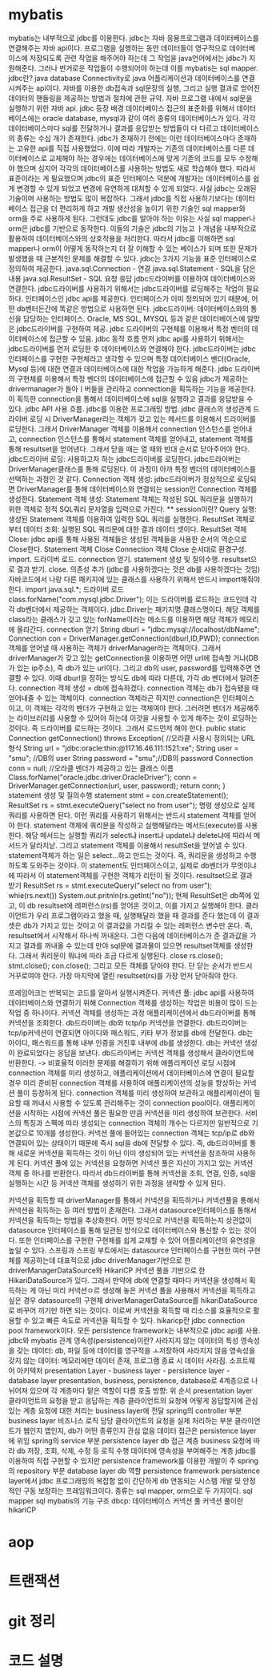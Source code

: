 # mybatis 
mybatis는 내부적으로 jdbc를 이용한다.
jdbc는 자바 응용프로그램과 데이터베이스를 연결해주는 자바 api이다.
프로그램을 실행하는 동안 데이터들이 영구적으로 데이터베이스에 저장되도록 관련 작업을 해주어야 하는데 그 작업을 java언어에서는 jdbc가 지원해준다. 그러나 번거로운 작업들이 수행되어야 하는데 이를
mybatis는 sql mapper.
jdbc란? java database Connectivity로 java 어플리케이션과 데이터베이스를 연결시켜주는 api이다. 자바를 이용한 db접속과 sql문장의 실행, 그리고 실행 결과로 얻어진 데이터의 핸들링을 제공하는 방법과 절차에 관한 규약. 자바 프로그램 내에서 sql문을 실행하기 위한 자바 api.
jdbc 등장 배경
데이터베이스 접근의 표준화를 위해서
데이터베이스에는 oracle database, mysql과 같이 여러 종류의 데이터베이스가 있다.
각각 데이터베이스마다 sql를 전달하거나 결과를 응답받는 방법들이 다 다르고 데이터베이스의 종류는 수십 개가 존재한다.
jdbc가 존재하기 전에는 이런 데이터베이스마다 존재하는 고유한 api를 직접 사용했었다.
이에 따라 개발자는 기존의 데이터베이스를 다른 데이터베이스로 교체해야 하는 경우에는 데이터베이스에 맞게 기존의 코드를 모두 수정해야 했으며 심지어 각각의 데이터베이스를 사용하는 방법도 새로 학습해야 했다.
따라서 표준이라는 게 필요했으며 jdbc의 표준 인터페이스 덕분에 개발자는 데이터베이스를 쉽게 변경할 수 있게 되었고 변경에 유연하게 대처할 수 있게 되었다.
사실 jdbc는 오래된 기술이며 사용하는 방법도 많이 복잡하다. 그래서 jdbc를 직접 사용하기보다는 데이터베이스 접근을 더 편리하게 하고 개발 생산성을 높이기 위한 기술인 sql mapper와 orm을 주로 사용하게 된다. 그런데도 jdbc를 알아야 하는 이유는 사실 sql mapper나 orm은 jdbc를 기반으로 동작한다. 이들의 기술은 jdbc의 기능고 ㅏ개념을 내부적으로 활용하여 데이터베이스와의 상호작용을 처리한다.
따라서 jdbc를 이해하면 sql mapper나 orm이 어떻게 동작하는지 더 잘 이해할 수 있는 베이스가 되며 또한 문제가 발생했을 때 근본적인 문제를 해결할 수 있다. 
jdbc는 3가지 기능을 표준 인터페이스로 정의하여 제공한다.
java.sql.Connection - 연결
java.sql.Statement - SQL을 담은 내용
java.sql.ResultSet - SQL 요청 응답
jdbc드라이버를 이용하여 데이터베이스와 연결한다. jdbc드라이버를 사용하기 위해서는 jdbc드라이버를 로딩해주는 작업이 필요하다.
인터페이스인 jdbc api를 제공한다. 인터페이스가 이미 정의되어 있기 때문에, 어떤 db벤터든간에 똑같은 방법으로 사용하면 된다.
jdbc드라이버: 데이터베이스와의 통신을 담당하는 인터페이스. Oracle, MS SQL, MYSQL 등과 같은 데이터베이스에 알맞은 jdbc드라이버를 구현하여 제공. jdbc 드라이버의 구현체를 이용해서 특정 벤터의 데이터베이스에 접근할 수 있음.
jdbc 동작 흐름 
먼저 jdbc api를 사용하기 위해서는 jdbc드라이버를 먼저 로딩한 후 데이터베이스와 연결해야 한다.
jdbc드라이버는 jdbc 인터페이스를 구현한 구현체라고 생각할 수 있으며 특정 데이터베이스 벤더(Oracle, Mysql 등)에 대한 연결과 데이터베이스에 대한 작업을 가능하게 해준다. jdbc 드라이버의 구현체를 이용해서 특정 벤더의 데이터베이스에 접근할 수 있음
jdbc가 제공하는 drivermanager가 들아ㅣ버들을 관리하고 connection을 획득하는 기능을 제공한다.
이 획득한 connection을 통해서 데이터베이스에 sql을 실행하고 결과를 응답받을 수 있다.
jdbc API 사용 흐름. jdbc를 이용한 프로그래밍 방법. jdbc 클래스의 생성관계
드라이버 로딩 시 DriverManager라는 객체가 갖고 있는 메서드를 이용해서 드라이버를 로딩한다. 그래서 DriverManager 객체를 이용해서 connection 인스턴스를 얻어내고, connection 인스턴스를 통해서 statement 객체를 얻어내고, statement 객체를 통해 resultset을 얻어낸다. 그래서 닫을 때는 열 때와 반대 순서로 닫아주어야 한다.
jdbc드라이버 로딩: 사용하고자 하는 jdbc드라이버를 로딩한다. jdbc드라이버는 DriverManager클래스를 통해 로딩된다. 이 과정이 아까 특정 벤더의 데이터베이스를 선택하는 과정인 것 같다.
Connection 객체 생성: jdbc드라이버가 정상적으로 로딩되면 DriverManager를 통해 데이터베이스와 연결되는 session인 Connection 객체를 생성한다.
Statement 객체 생성: Statement 객체는 작성된 SQL 쿼리문을 실행하기 위한 객체로 정적 SQL쿼리 문자열을 입력으로 가진다. ** session이란?
Query 실행: 생성된 Statement 객체를 이용하여 입력한 SQL 쿼리를 실행한다.
ResultSet 객체로부터 데이터 조회: 실행된 SQL 쿼리문에 대한 결과 데이터 셋이다.
ResultSet 객체 Close: jdbc api를 통해 사용된 객체들은 생성된 객체들을 사용한 순서의 역순으로 Close한다.
Statement 객체 Close
Connection 객체 Close
순서대로 환경구성. import. 드라이버 로드. connection 얻기. statement 생성 및 질의수행. resultset으로 결과 받기. close.
의존성 추가 (jdbc를 사용하겠다는 것은 db를 사용하겠다는 것임)
자바코드에서 나랑 다른 패키지에 있는 클래스를 사용하기 위해서 반드시 import해줘야 한다.
import java.sql.*;
드라이버 로드 
class.forName("com.mysql.jdbc.Driver");
이는 드라이버를 로드하는 코드인데 각각 db벤더에서 제공하는 객체이다. jdbc.Driver는 패키지명.클래스명이다. 해당 객체를 class라는 클래스가 갖고 있는 forName이라는 메소드를 이용하면 해당 객체가 메모리에 올라간다.
connection 얻기
String dburl = "jdbc:mysql://localhost/dbName";
Connection con = DriverManager.getConnection(dburl,ID,PWD);
connection 객체를 얻어낼 때 사용하는 객체가 driverManager라는 객체이다. 그래서 driverManager가 갖고 있는 getConnection을 이용하면 어떤 url에 접속할 거냐(DB가 있는 ip주소), 즉 db가 있는 url이다. 그리고 db의 user, password를 입력해주면 연결할 수 있다. 이때 dburl을 정하는 방식도 db에 따라 다른데, 가각 db 벤더에서 알려준다.
connection 객체 생성 = db에 접속하겠다. connection 객체는 db가 접속됐을 때 얻어내줄 수 있는 객체이다. connection 객체라곤 하지만 connection은 인터페이스이고, 이 객체는 각각의 벤더가 구현하고 있는 객체여야 한다. 그러려면 벤더가 제공해주는 라이브러리를 사용할 수 있어야 하는데 이것을 사용할 수 있게 해주는 것이 로딩하는 것이다. 즉 드라이버를 로드하는 것이다. 그래서 로드먼저 해야 한다.
public static Connection getConnection() throws Exception{
	//오라클 사용시 정의되는 URL 형식
	String url = "jdbc:oracle:thin:@117.16.46.111:1521:xe"; 
	String user = "smu"; //DB의 user
	String password = "smu";//DB의 password
	Connection conn = null;
    //오라클 벤더가 제공하고 있는 클래스 이름
	Class.forName("oracle.jdbc.driver.OracleDriver"); 
	conn = DriverManager.getConnection(url, user, password);
	return conn;
}
statement 생성 및 질의수행 
statement stmt = con.createStatement();
ResultSet rs = stmt.executeQuery("select no from user");
명령 생성으로 실제 쿼리를 사용하면 된다. 이런 쿼리를 사용하기 위해서는 반드시 statement 객체를 얻어야 한다. 
statement 객체에 쿼리문을 작성하고 실행해달라는 메서드(execute)를 사용한다. 해당 메서드는 실행할 쿼리가 select냐 insert냐 update냐 delete냐에 따라서 메서드가 달라지낟. 
그리고 statement 객체를 이용해서 resultSet을 얻어낼 수 있다.
statement객체가 하는 일은 select...하고 만드는 것이다. 즉, 쿼리문을 생성하고 수행하도록 도와주는 것이다. 이 statement도 인터페이스이고, 실제로 db벤더가 무엇이냐에 따라서 이 statement객체를 구현한 객체가 리턴이 될 것이다.
resultset으로 결과 받기
ResultSet rs = stmt.executeQuery("select no from user");
whie(rs.next())
System.out.pritnln(rs.getInt("no"));
현제 ResultSet은 db쪽에 있고, 이 db resultset에 레퍼런스(rs)를 얻어온 것이고, 이를 가지고 실행해야 한다.
클라이언트가 우리 프로그램이라고 했을 때, 실행해달라 했을 때 결과를 준다 했는데 이 결과셋은 db가 가지고 있는 것이고 이 결과값을 가리킬 수 있는 레퍼런스 변수만 온다.
즉, resultset에서 시작해서 하나씩 꺼내온다.
그런 다음에 데이터베이스가 준 결과값을 가지고 결과를 꺼내올 수 있는데 만야 sql문에 결과물이 있으면 resultset객체를 생성한다. 그래서 쿼리문이 뭐냐에 따라 조금 다르게 실행된다.
close
rs.close();
stmt.close();
con.close();
그리고 모든 객체를 닫아야 한다. 단 닫는 순서가 반드시 거꾸로여야 한다. 
가장 마지막에 열린 resultset(rs)를 가장 먼저 닫아줘야 한다.

프레임어크는 반복되는 코드를 알아서 실행시켜준다.
커넥션 풀: jdbc api를 사용하여 데이터베이스와  연결하기 위해 Connection 객체를 생성하는 작업은 비용이 많이 드는 작업 중 하나이다.
커넥션 객체를 생성하는 과정
애플리케이션에서 db드라이버를 통해 커넥션을 조회한다.
db드라이버는 db와 tctp/ip 커넥션을 연결한다.
db드라이버는 tcp/ip커넥션이 연결되면 아이디와 패스워드, 키타 부가 정보를 db에 전달한다.
db는 아이디, 패스워드를 통해 내부 인증을 거친후 내부에 db를 생성한다.
db는 커넥션 생성이 완료되었다는 응답을 보낸다.
db드라이버는 커넥션 객체를 생성해서 클라이언트에 반환한다.
-> 비효율적
이러한 문제를 해결하기 위해 애플리케이션 로딩 시점에 connection 객체를 미리 생성하고, 애플리케이션에서 데이터베이스에 연결이 필요할 경우 미리 준비된 connection 객체를 사용하여 애플리케이션의 성능을 향상하는 커넥션 풀이 등장하게 된다.
connection 객체를 미리 생성하여 보관하고 애플리케이션이 필요할 때 꺼내서 사용할 수 있도록 관리해주는 것이 connection pool이다. 
애플리케이션을 시작하는 시점에 커넥션 풀은 필요한 만큼 커넥션을 미리 생성하여 보관한다.
서비스의 특징과 스펙에 따라 생성되는 connection 객체의 개수는 다르지만 일반적으로 기본값으로 10개를 생성한다.
커넥션 풀에 들어있는 connection 객체는 tcp/ip로 db와 연결되어 있는 상태이기 때문에 즉시 sql을 db에 전달할 수 있다.
즉, db드라이버를 통해 새로운 커넥션을 획득하는 것이 아닌 이미 생성되어 있는 커넥션을 참조하여 사용하게 된다.
커넥션 풀에 있는 커넥션을 요청하면 커넥션 풀은 자신이 가지고 있는 커넥션 객체 중 하나를 반환한다.
따라서 db드라이버를 통해 커넥션을 조회, 연결, 인증, sql을 실행하는 시간 등 커넥션 객체를 생성하기 위한 과정을 생략할 수 있게 된다.

커넥션을 획득할 때 driverManager를 통해서 커넥션을 획득하거나 커넥션풀을 통해서 커넥션을 획득하는 등 여러 방법이 존재한다. 그래서 datasource인터페이스를 통해서 커넥션을 획득하는 방법을 추상화한다. 
어떤 방식으로 커넥션을 획득하는지 상관없이 datasource 인터페이스를 통해 일관된 방식으로 데이터베이스와 통신할 수 있는 것이다.
또한 인터페이스를 구현한 구현체를 쉽게 교체할 수 있어 어플리케이션의 유연성을 높일 수 있다.
스프링과 스프링 부트에서는 datasource 인터페이스를 구현한 여러 구현체를 제공하는데 대표적으로 jdbc driverManager기반으로 한 driverManagerDataSource와 HikariCP 커넥션 풀을 기반으로 한 HikariDataSource가 있다. 
그래서 만약에 db에 연결할 때마다 커넥션을 생성해서 획득하는 게 아닌 미리 커넥션ㅇ르 생성해 놓은 커넥션 풀을 사용해서 커넥션을 획득하고 싶은 경우 datasource의 구현체 driverManagerDataSource를 hikariDataSource로 바꾸어 끼기만 하면 되는 것이다. 이로써 커넥션을 획득할 때 리소스를 효율적으로 활용할 수 있고 빠른 속도로 커넥션을 획득할 수 있다.
hikaricp란 jdbc connection pool framework이다.
모든 persistence framework는 내부적으로 jdbc api를 사용.
jdbc와 mybatis 관계
영속성(persistence)이란?
사라지지 않는 데이터의 특성
영속성을 갖는 데이터: db, 파일 등에 데이터를 영구적을 ㅗ저장하여 사라지지 않음
영속성을 갖지 않는 데이터: 메모리에만 데이터 존재, 프로그램 종료 시 데이터 사라짐.
소프트웨어 아키텍처
presentation Layer - business layer - persistence layer - database layer
presentation, business, persistence, database로 4계층으로 나뉘어져 있으며 각 계층마다 맡은 역할이 다름
호출 방향: 위 순서
presentation layer
클라이언트의 요청을 받고 응답하는 계층
클라이언트의 요청에 어떻게 응답할지에 관심있는 계층
요청에 대한 처리는 business layer에 전달
spring의 controller 부분
business layer
비즈니스 로직 담당
클라이언트의 요청을 실제 처리하는 부분
클라이언트가 웹인지 앱인지, db가 어떤 종류인지 관심 없음
데이터 접근은 persistence layer에 위임
spring의 service 부분
persistence layer
db 접근 계층
business 요청에 따라 db 저장, 조회, 삭제, 수정 등 로직 수행
데이터에 영속성을 부여해주는 계층
jdbc를 이용하여 직접 구현할 수 있지만 persistence framework를 이용한 개발이 주
spring의 repository 부분
database layer
db 역할
persistence framework
persistence layer에서 jdbc 프로그래밍의 복잡함 없이 간단하게 db 연동되는 시스템 개발 및 안정적인 구동 보장하는 프레임워크이다. 종류는 sql mapper, orm으로 두 가지이다.
sql mapper
sql
mybatis의 기능 구조
dbcp: 데이터베이스 커넥션 풀
커넥션 풀이란
hikariCP


# aop



# 트랜잭션


# git 정리



# 코드 설명


